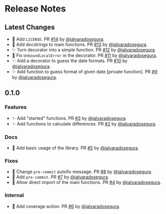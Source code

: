 # Release Notes

## Latest Changes

* 📝 Add `LICENSE`. PR [#14](https://github.com/jalvaradosegura/date-operations/pull/14) by [@jalvaradosegura](https://github.com/jalvaradosegura).
* 📝 Add docstrings to main functions. PR [#13](https://github.com/jalvaradosegura/date-operations/pull/13) by [@jalvaradosegura](https://github.com/jalvaradosegura).
* ✨ Turn decorator into a simple function. PR [#12](https://github.com/jalvaradosegura/date-operations/pull/12) by [@jalvaradosegura](https://github.com/jalvaradosegura).
* 🐛 Fix `UnboundLocalError` in the decorator. PR [#11](https://github.com/jalvaradosegura/date-operations/pull/11) by [@jalvaradosegura](https://github.com/jalvaradosegura).
* ✨ Add a decorator to guess the date formats. PR [#10](https://github.com/jalvaradosegura/date-operations/pull/10) by [@jalvaradosegura](https://github.com/jalvaradosegura).
* ✨ Add function to guess format of given date [private function]. PR [#9](https://github.com/jalvaradosegura/date-operations/pull/9) by [@jalvaradosegura](https://github.com/jalvaradosegura).
## 0.1.0

### Features
* ✨ Add "started" functions. PR [#3](https://github.com/jalvaradosegura/date-operations/pull/3) by [@jalvaradosegura](https://github.com/jalvaradosegura).
* ✨ Add functions to calculate differences. PR [#2](https://github.com/jalvaradosegura/date-operations/pull/2) by [@jalvaradosegura](https://github.com/jalvaradosegura).

### Docs
* 📝 Add basic usage of the library. PR [#5](https://github.com/jalvaradosegura/date-operations/pull/5) by [@jalvaradosegura](https://github.com/jalvaradosegura).

### Fixes
* 🎨 Change `pre-commit` autofix message. PR [#8](https://github.com/jalvaradosegura/date-operations/pull/8) by [@jalvaradosegura](https://github.com/jalvaradosegura).
* 🎨 Add `pre-commit`. PR [#7](https://github.com/jalvaradosegura/date-operations/pull/7) by [@jalvaradosegura](https://github.com/jalvaradosegura).
* 🎨 Allow direct import of the main functions. PR [#4](https://github.com/jalvaradosegura/date-operations/pull/4) by [@jalvaradosegura](https://github.com/jalvaradosegura).

### Internal
* 💚 Add coverage action. PR [#6](https://github.com/jalvaradosegura/date-operations/pull/6) by [@jalvaradosegura](https://github.com/jalvaradosegura).
